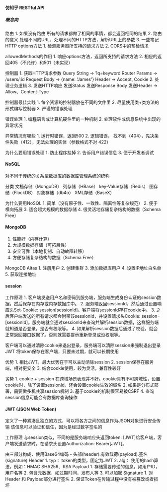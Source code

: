 #### 仿知乎 RESTful API

##### 概念向
  路由
    1. 如果没有路由
      所有的请求都做了相同的事情，都会返回相同的结果
    2. 路由的意义
      处理不同的URL，处理不同的HTTP方法，解析URL上的参数
    3. 一些笔记
  HTTP options方法
    1. 检测服务器所支持的请求方法
    2. CORS中的预检请求

  allowedMethods的作用
    1. 响应options方法，返回所支持的请求方法
    2. 相应的返回405（不允许）和501（未实现）
  
  控制器
    1. 获取HTTP请求参数 
      Query String -> ?q=keyword
      Router Params -> /users/:id
      Request Body -> {name: 'James'}
      Header -> Accept, Cookie
    2. 处理业务逻辑
    3. 发送HTTP响应
      发送Status
      发送Response Body
      发送Header -> Allow、Content-Type
      
  控制器最佳实践
    1. 每个资源的控制器放在不同的文件里
    2. 尽量使用类+类方法的形式编写控制器
    3. 严谨的错误处理
  
  错误处理
    1. 编程语言或计算机硬件里的一种机制
    2. 处理软件或信息系统中出现的异常状况

  异常情况有哪些
    1. 运行时错误，返回500
    2. 逻辑错误， 找不到（404），先决条件失败（412），无法处理的实体（参数格式不对 422）
  
  为什么要用错误处理
    1. 防止程序挂掉
    2. 告诉用户错误信息
    3. 便于开发者调试

#### NoSQL
  对不同于传统的关系型数据库的数据库管理系统的统称

  分类
    文档存储（MongoDB）
    列存储（HBase）
    key-Value存储（Redis）
    图存储（FlockDB）
    对象存储（db4o）
    XML存储（BaseX）

  为什么要用NoSQL
    1. 简单（没有原子性、一致性、隔离性等复杂规范）
    2. 便于横向拓展
    3. 适合超大规模的数据存储
    4. 很灵活地存储复杂结构的数据（Schema Free）

#### MongoDB
  1. 性能好（内存计算）
  2. 大规模数据存储（可拓展性）
  3. 安全可靠（本地复制、自动故障转移）
  4. 方便存储复杂结构的数据（Schema Free）

  MongoDB Altas
    1. 注册用户
    2. 创建集群
    3. 添加数据库用户
    4. 设置IP地址白名单
    5. 获取连接地址

#### session
  工作原理
    1. 客户端发送用户名和密码到服务端，服务端生成身份认证的session数据，然后保存在内存或内存数据库中。
    2. 服务端返回sessionId，然后通过设置响应头Set-Cookie: session[sessionId]。客户端将sessionId存在cookie中。
    3. 之后客户端发送的所有请求都会附带该sessionId，并设置请求头Cookie: session=[sessionId]。服务端就会通过sessionId来查询并解析session数据，这样服务端就知道是否登录，是否有权限等。
    4. 如果解析session数据后通过了校验，就会正常返回接口数据了。否则就需要提示重新登录或没权限等。

  客户端可以通过清除cookie来退出登录，服务端可以清除session来强制退出登录
  JWT 将token保存在客户端，只要未过期，就可以长期使用

  优势
    1. 相比JWT，最大优势在于可以主动清除session
    2. session保存在服务端，相对更安全
    3. 结合cookie使用，较为灵活，兼容性较好

  劣势
    1. cookie + session 在跨域场景表现并不好。cookie具有不可跨域性，设置cookie时，除了设置sessionId，还会设置cookie生效的域名
    2. 如果是分布式部署，需要做多机共享session机制
    3. 基于cookie的机制很容易被CSRF
    4. 查询session信息可能会有数据库查询操作
    
#### JWT (JSON Web Token)
  定义了一种紧凑且独立的方式，可以将各方之间的信息作为JSON对象进行安全传输
  该信息可以验证和信任，因为是经过数字签名的

  工作原理
    与session类似，不同的是服务端响应头返回token: [JWT]给客户端，客户端发送请求时，在请求头设置Authorization: Bearer[JWT]。
    
  由三部分构成，使用Base64编码 - 头部(header).有效载荷(payload).签名(signature)
  Header
    1. typ： token的类型，固定为JWT
    2. alg： 使用的hash算法，例如：HMAC SHA256、RSA
  Payload
    1. 存储需要传递的信息，如用户ID，用户名等
    2. 包含元数据，如过期时间，发布人等
    3. 可以加密
  Signature
    1. 对Header 和 Payload部分进行签名
    2. 保证Token在传输过程中没有被篡改或者损坏